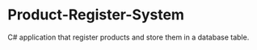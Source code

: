 # Product-Register-System
C# application that register products and store them in a database table.
